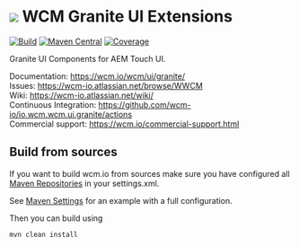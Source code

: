 <img src="https://wcm.io/images/favicon-16@2x.png"/> WCM Granite UI Extensions
======
[![Build](https://github.com/wcm-io/io.wcm.wcm.ui.granite/workflows/Build/badge.svg?branch=develop)](https://github.com/wcm-io/io.wcm.wcm.ui.granite/actions?query=workflow%3ABuild+branch%3Adevelop)
[![Maven Central](https://maven-badges.herokuapp.com/maven-central/io.wcm/io.wcm.wcm.ui.granite/badge.svg)](https://maven-badges.herokuapp.com/maven-central/io.wcm/io.wcm.wcm.ui.granite)
[![Coverage](https://sonarcloud.io/api/project_badges/measure?project=wcm-io_io.wcm.wcm.ui.granite&metric=coverage)](https://sonarcloud.io/summary/new_code?id=wcm-io_io.wcm.wcm.ui.granite)

Granite UI Components for AEM Touch UI.

Documentation: https://wcm.io/wcm/ui/granite/<br/>
Issues: https://wcm-io.atlassian.net/browse/WWCM<br/>
Wiki: https://wcm-io.atlassian.net/wiki/<br/>
Continuous Integration: https://github.com/wcm-io/io.wcm.wcm.ui.granite/actions<br/>
Commercial support: https://wcm.io/commercial-support.html


## Build from sources

If you want to build wcm.io from sources make sure you have configured all [Maven Repositories](https://wcm.io/maven.html) in your settings.xml.

See [Maven Settings](https://github.com/wcm-io/io.wcm.wcm.ui.granite/blob/develop/.maven-settings.xml) for an example with a full configuration.

Then you can build using

```
mvn clean install
```
